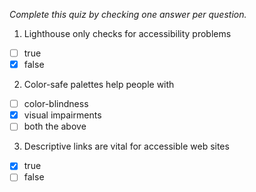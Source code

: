 *Complete this quiz by checking one answer per question.*

1. Lighthouse only checks for accessibility problems

- [ ] true
- [x] false

2. Color-safe palettes help people with

- [ ] color-blindness
- [x] visual impairments
- [ ] both the above

3. Descriptive links are vital for accessible web sites
   
- [x] true
- [ ] false
